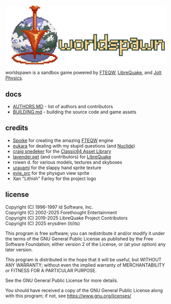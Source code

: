 ![worldspawn](./.github/ws%20logo%20256%20long.png)

worldspawn is a sandbox game powered by [FTEQW](https://www.fteqw.org/),
[LibreQuake](https://github.com/lavenderdotpet/LibreQuake), and
[Jolt Physics](https://github.com/jrouwe/JoltPhysics).

## docs

- [AUTHORS.MD](./AUTHORS.md) - list of authors and contributors
- [BUILDING.md](./BUILDING.md) - building the source code and game assets

## credits

- [Spoike](https://triptohell.info/) for creating the amazing [FTEQW](https://www.fteqw.org/) engine
- [eukara](https://frag-net.com/) for dealing with my stupid questions (and [Nuclide](https://github.com/VeraVisions/nuclide/))
- [craig snedeker](https://craigsnedeker.tumblr.com/) for the [Classic64 Asset Library](https://craigsnedeker.itch.io/classic64-asset-library)
- [lavender.pet](https://github.com/lavenderdotpet/) (and contributors) for [LibreQuake](https://github.com/lavenderdotpet/LibreQuake)
- rowen d. for various models, textures and skyboxes
- [urayami](https://urayami.online/) for the slappy hand sprite texture
- [evie_src](https://eviesrc.neocities.org/) for the physgun view sprite
- Xan "Lithish" Farley for the project logo

## license

Copyright (C) 1996-1997 Id Software, Inc.\
Copyright (C) 2002-2025 Forethought Entertainment\
Copyright (C) 2019-2025 LibreQuake Project Contributors\
Copyright (C) 2025 erysdren (it/its)

This program is free software; you can redistribute it and/or
modify it under the terms of the GNU General Public License
as published by the Free Software Foundation; either version 2
of the License, or (at your option) any later version.

This program is distributed in the hope that it will be useful,
but WITHOUT ANY WARRANTY; without even the implied warranty of
MERCHANTABILITY or FITNESS FOR A PARTICULAR PURPOSE.

See the GNU General Public License for more details.

You should have received a copy of the GNU General Public License
along with this program; if not, see https://www.gnu.org/licenses/
